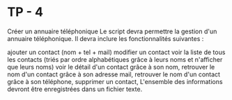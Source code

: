 # TP - 4

Créer un annuaire téléphonique
Le script devra permettre la gestion d'un annuaire téléphonique. Il devra inclure les fonctionnalités suivantes :

ajouter un contact (nom + tel + mail) modifier un contact voir la liste de tous les contacts (triés par ordre alphabétiques grâce à leurs noms et n'afficher que leurs noms) voir le détail d'un contact grâce à son nom, retrouver le nom d'un contact grâce à son adresse mail, retrouver le nom d'un contact grâce à son téléphone, supprimer un contact, L'ensemble des informations devront être enregistrées dans un fichier texte.
